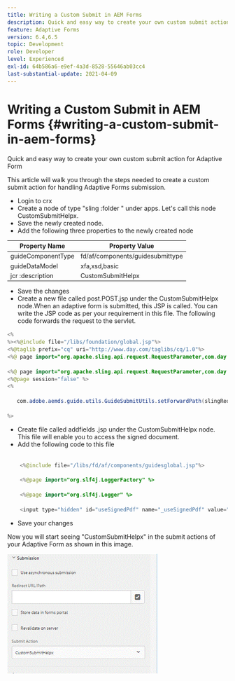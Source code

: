 ```yaml
---
title: Writing a Custom Submit in AEM Forms
description: Quick and easy way to create your own custom submit action for Adaptive Form
feature: Adaptive Forms
version: 6.4,6.5
topic: Development
role: Developer
level: Experienced
exl-id: 64b586a6-e9ef-4a3d-8528-55646ab03cc4
last-substantial-update: 2021-04-09
---
```

# Writing a Custom Submit in AEM Forms {#writing-a-custom-submit-in-aem-forms}

Quick and easy way to create your own custom submit action for Adaptive Form

This article will walk you through the steps needed to create a custom submit action for handling Adaptive Forms submission.

* Login to  crx 
* Create a node of type "sling  :folder " under apps. Let's call this node CustomSubmitHelpx.
* Save the newly created node.
* Add the following three properties to the newly created node

| Property Name      | Property Value                   |
|----------------    | ---------------------------------|
| guideComponentType | fd/af/components/guidesubmittype |
| guideDataModel     | xfa,xsd,basic                    |
| jcr :description   | CustomSubmitHelpx                |


* Save the changes
* Create a new file called post.POST.jsp under the CustomSubmitHelpx node.When an adaptive form is submitted, this JSP is called. You can write the JSP code as per your requirement in this file. The following code forwards the request to the servlet.

```java
<%
%><%@include file="/libs/foundation/global.jsp"%>
<%@taglib prefix="cq" uri="http://www.day.com/taglibs/cq/1.0"%>
<%@ page import="org.apache.sling.api.request.RequestParameter,com.day.cq.wcm.api.WCMMode,com.adobe.forms.common.submitutils.CustomParameterRequest,com.adobe.aemds.guide.submitutils.*" %>

<%@ page import="org.apache.sling.api.request.RequestParameter,com.day.cq.wcm.api.WCMMode" %>
<%@page session="false" %>
<%

   com.adobe.aemds.guide.utils.GuideSubmitUtils.setForwardPath(slingRequest,"/bin/storeafsubmission",null,null);

%>
```

* Create file called  addfields .jsp under the CustomSubmitHelpx node. This file will enable you to access the signed document.
* Add the following code to this file

```java

    <%@include file="/libs/fd/af/components/guidesglobal.jsp"%>

    <%@page import="org.slf4j.LoggerFactory" %>

    <%@page import="org.slf4j.Logger" %>

    <input type="hidden" id="useSignedPdf" name="_useSignedPdf" value=""/>;

```

* Save your changes

Now you will start seeing "CustomSubmitHelpx" in the submit actions of your Adaptive Form as shown in this image.

![Adaptive Form with Custom Submit](assets/capture-2.gif)
